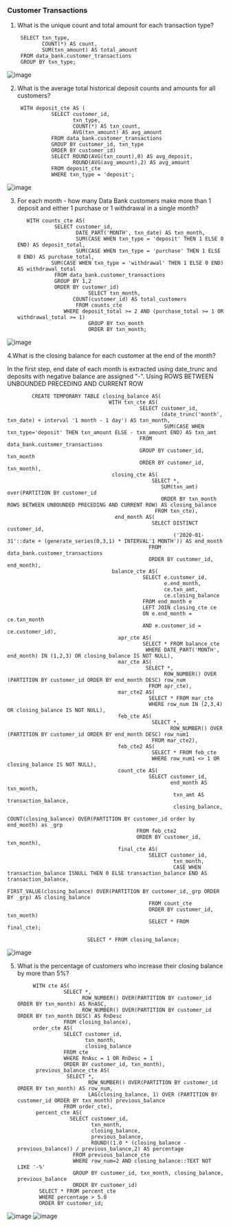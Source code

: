 ### Customer Transactions

1. What is the unique count and total amount for each transaction type?

        SELECT txn_type,
               COUNT(*) AS count,
               SUM(txn_amount) AS total_amount
        FROM data_bank.customer_transactions
        GROUP BY txn_type;
	
![image](https://user-images.githubusercontent.com/104596844/176982257-45b02080-53e6-4b4e-83e6-1a4bdba10ed9.png)

2. What is the average total historical deposit counts and amounts for all customers?

        WITH deposit_cte AS (
                  SELECT customer_id, 
                         txn_type, 
                         COUNT(*) AS txn_count, 
		                 AVG(txn_amount) AS avg_amount
                  FROM data_bank.customer_transactions
                  GROUP BY customer_id, txn_type
                  ORDER BY customer_id)
                  SELECT ROUND(AVG(txn_count),0) AS avg_deposit, 
                         ROUND(AVG(avg_amount),2) AS avg_amount
                  FROM deposit_cte
                  WHERE txn_type = 'deposit';
		  
![image](https://user-images.githubusercontent.com/104596844/176982312-9da5088e-93be-456e-9a0b-80b317a30a7a.png)

3. For each month - how many Data Bank customers make more than 1 deposit and either 1 purchase or 1 withdrawal in a single month?

          WITH counts_cte AS(
                   SELECT customer_id,
                          DATE_PART('MONTH', txn_date) AS txn_month,
                          SUM(CASE WHEN txn_type = 'deposit' THEN 1 ELSE 0 END) AS deposit_total,
                          SUM(CASE WHEN txn_type = 'purchase' THEN 1 ELSE 0 END) AS purchase_total,
		          SUM(CASE WHEN txn_type = 'withdrawal' THEN 1 ELSE 0 END) AS withdrawal_total      
                   FROM data_bank.customer_transactions
                   GROUP BY 1,2
                   ORDER BY customer_id)
                              SELECT txn_month,
			             COUNT(customer_id) AS total_customers
	                      FROM counts_cte
		              WHERE deposit_total >= 2 AND (purchase_total >= 1 OR withdrawal_total >= 1)
                              GROUP BY txn_month
                              ORDER BY txn_month;
			      
![image](https://user-images.githubusercontent.com/104596844/176982337-55a6f283-c64a-4d20-9ba0-cbbf3a9c30f2.png)
                 
4.What is the closing balance for each customer at the end of the month?

In the first step, end date of each month is extracted using date_trunc and deposits with negative balance are assigned "-". Using ROWS BETWEEN UNBOUNDED PRECEDING AND CURRENT ROW 

            CREATE TEMPORARY TABLE closing_balance AS(
                                     WITH txn_cte AS(
                                               SELECT customer_id,
                                                      (date_trunc('month', txn_date) + interval '1 month - 1 day') AS txn_month,
                                                       SUM(CASE WHEN txn_type='deposit' THEN txn_amount ELSE - txn_amount END) AS txn_amt 
                                               FROM data_bank.customer_transactions
                                               GROUP BY customer_id, txn_month
                                               ORDER BY customer_id, txn_month),
                                      closing_cte AS(
                                                   SELECT *,
	                                                  SUM(txn_amt) over(PARTITION BY customer_id
	                                                  ORDER BY txn_month ROWS BETWEEN UNBOUNDED PRECEDING AND CURRENT ROW) AS closing_balance
                                                    FROM txn_cte),
                                       end_month AS(
                                                   SELECT DISTINCT customer_id,
                                                          ('2020-01-31'::date + (generate_series(0,3,1) * INTERVAL'1 MONTH')) AS end_month
                                                  FROM data_bank.customer_transactions
                                                  ORDER BY customer_id, end_month),
                                      balance_cte AS(
                                                SELECT e.customer_id,
                                                       e.end_month,
                                                       ce.txn_amt,
                                                       ce.closing_balance
                                                FROM end_month e
                                                LEFT JOIN closing_cte ce
                                                ON e.end_month = ce.txn_month
                                                AND e.customer_id = ce.customer_id),
                                        apr_cte AS(                 
                                                SELECT * FROM balance_cte
                                                 WHERE DATE_PART('MONTH', end_month) IN (1,2,3) OR closing_balance IS NOT NULL),
                                        mar_cte AS(
                                                 SELECT *,
                                                       ROW_NUMBER() OVER (PARTITION BY customer_id ORDER BY end_month DESC) row_num
                                                  FROM apr_cte),
                                        mar_cte2 AS(
                                                  SELECT * FROM mar_cte
                                                  WHERE row_num IN (2,3,4) OR closing_balance IS NOT NULL),
                                        feb_cte AS(
                                                   SELECT *,
                                                         ROW_NUMBER() OVER (PARTITION BY customer_id ORDER BY end_month DESC) row_num1
                                                   FROM mar_cte2),
                                        feb_cte2 AS(
                                                   SELECT * FROM feb_cte
                                                   WHERE row_num1 <> 1 OR closing_balance IS NOT NULL),
                                        count_cte AS(
                                                  SELECT customer_id,
                                                         end_month AS txn_month,
                                                          txn_amt AS transaction_balance,
                                                          closing_balance,
                                                         COUNT(closing_balance) OVER(PARTITION BY customer_id order by end_month) as _grp
                                              FROM feb_cte2
                                              ORDER BY customer_id, txn_month),
                                        final_cte AS(
                                                  SELECT customer_id,
                                                          txn_month,
                                                          CASE WHEN transaction_balance ISNULL THEN 0 ELSE transaction_balance END AS transaction_balance,
                                                          FIRST_VALUE(closing_balance) OVER(PARTITION BY customer_id,_grp ORDER BY _grp) AS closing_balance
                                                  FROM count_cte
                                                  ORDER BY customer_id, txn_month)
                                                  SELECT * FROM final_cte);

                              SELECT * FROM closing_balance;
			      
![image](https://user-images.githubusercontent.com/104596844/176982467-eb65338e-46f0-4a2d-b851-af3b9ed6dc94.png)

5. What is the percentage of customers who increase their closing balance by more than 5%?

            WITH cte AS(
                      SELECT *,
                            ROW_NUMBER() OVER(PARTITION BY customer_id ORDER BY txn_month) AS RnASC,
                            ROW_NUMBER() OVER(PARTITION BY customer_id ORDER BY txn_month DESC) AS RnDesc 
                      FROM closing_balance),
            order_cte AS(
                      SELECT customer_id,
                             txn_month,
                             closing_balance    
                      FROM cte
                      WHERE RnAsc = 1 OR RnDesc = 1
                      ORDER BY customer_id, txn_month),
             previous_balance_cte AS(
                       SELECT *,
                              ROW_NUMBER() OVER(PARTITION BY customer_id ORDER BY txn_month) AS row_num,
                              LAG(closing_balance, 1) OVER (PARTITION BY customer_id ORDER BY txn_month) previous_balance
                      FROM order_cte),
             percent_cte AS(
                        SELECT customer_id, 
                               txn_month, 
                               closing_balance, 
                               previous_balance, 
                               ROUND((1.0 * (closing_balance - previous_balance)) / previous_balance,2) AS percentage
                         FROM previous_balance_cte 
                         WHERE row_num=2 AND closing_balance::TEXT NOT LIKE '-%'
                         GROUP BY customer_id, txn_month, closing_balance, previous_balance
                         ORDER BY customer_id)
              SELECT * FROM percent_cte 
              WHERE percentage > 5.0
              ORDER BY customer_id;
	      
![image](https://user-images.githubusercontent.com/104596844/176984615-e7ae6258-7397-41fd-9883-7e8366f1249e.png)
![image](https://user-images.githubusercontent.com/104596844/176984656-0fbbeff6-f9de-42e0-89bc-6fb70b40f41c.png)
